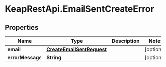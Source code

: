 # KeapRestApi.EmailSentCreateError

## Properties

Name | Type | Description | Notes
------------ | ------------- | ------------- | -------------
**email** | [**CreateEmailSentRequest**](CreateEmailSentRequest.md) |  | [optional] 
**errorMessage** | **String** |  | [optional] 


